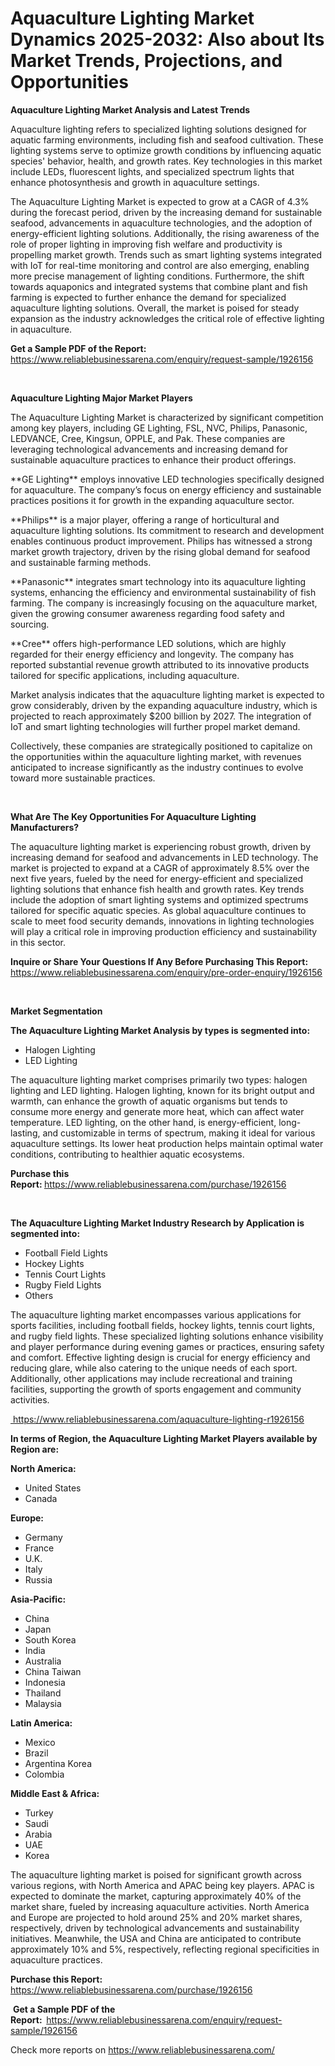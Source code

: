 <p><h1>Aquaculture Lighting Market Dynamics 2025-2032: Also about Its Market Trends, Projections, and Opportunities</h1></p><p><strong>Aquaculture Lighting Market Analysis and Latest Trends</strong></p>
<p><p>Aquaculture lighting refers to specialized lighting solutions designed for aquatic farming environments, including fish and seafood cultivation. These lighting systems serve to optimize growth conditions by influencing aquatic species' behavior, health, and growth rates. Key technologies in this market include LEDs, fluorescent lights, and specialized spectrum lights that enhance photosynthesis and growth in aquaculture settings.</p><p>The Aquaculture Lighting Market is expected to grow at a CAGR of 4.3% during the forecast period, driven by the increasing demand for sustainable seafood, advancements in aquaculture technologies, and the adoption of energy-efficient lighting solutions. Additionally, the rising awareness of the role of proper lighting in improving fish welfare and productivity is propelling market growth. Trends such as smart lighting systems integrated with IoT for real-time monitoring and control are also emerging, enabling more precise management of lighting conditions. Furthermore, the shift towards aquaponics and integrated systems that combine plant and fish farming is expected to further enhance the demand for specialized aquaculture lighting solutions. Overall, the market is poised for steady expansion as the industry acknowledges the critical role of effective lighting in aquaculture.</p></p>
<p><strong>Get a Sample PDF of the Report:&nbsp;</strong> <a href="https://www.reliablebusinessarena.com/enquiry/request-sample/1926156?utm_campaign=2003&utm_medium=2&utm_source=Github&utm_content=ia&utm_term=15012025&utm_id=aquaculture-lighting">https://www.reliablebusinessarena.com/enquiry/request-sample/1926156</a></p>
<p>&nbsp;</p>
<p><strong>Aquaculture Lighting Major Market Players</strong></p>
<p><p>The Aquaculture Lighting Market is characterized by significant competition among key players, including GE Lighting, FSL, NVC, Philips, Panasonic, LEDVANCE, Cree, Kingsun, OPPLE, and Pak. These companies are leveraging technological advancements and increasing demand for sustainable aquaculture practices to enhance their product offerings.</p><p>**GE Lighting** employs innovative LED technologies specifically designed for aquaculture. The company’s focus on energy efficiency and sustainable practices positions it for growth in the expanding aquaculture sector. </p><p>**Philips** is a major player, offering a range of horticultural and aquaculture lighting solutions. Its commitment to research and development enables continuous product improvement. Philips has witnessed a strong market growth trajectory, driven by the rising global demand for seafood and sustainable farming methods.</p><p>**Panasonic** integrates smart technology into its aquaculture lighting systems, enhancing the efficiency and environmental sustainability of fish farming. The company is increasingly focusing on the aquaculture market, given the growing consumer awareness regarding food safety and sourcing.</p><p>**Cree** offers high-performance LED solutions, which are highly regarded for their energy efficiency and longevity. The company has reported substantial revenue growth attributed to its innovative products tailored for specific applications, including aquaculture.</p><p>Market analysis indicates that the aquaculture lighting market is expected to grow considerably, driven by the expanding aquaculture industry, which is projected to reach approximately $200 billion by 2027. The integration of IoT and smart lighting technologies will further propel market demand.</p><p>Collectively, these companies are strategically positioned to capitalize on the opportunities within the aquaculture lighting market, with revenues anticipated to increase significantly as the industry continues to evolve toward more sustainable practices.</p></p>
<p>&nbsp;</p>
<p><strong>What Are The Key Opportunities For Aquaculture Lighting Manufacturers?</strong></p>
<p><p>The aquaculture lighting market is experiencing robust growth, driven by increasing demand for seafood and advancements in LED technology. The market is projected to expand at a CAGR of approximately 8.5% over the next five years, fueled by the need for energy-efficient and specialized lighting solutions that enhance fish health and growth rates. Key trends include the adoption of smart lighting systems and optimized spectrums tailored for specific aquatic species. As global aquaculture continues to scale to meet food security demands, innovations in lighting technologies will play a critical role in improving production efficiency and sustainability in this sector.</p></p>
<p><strong>Inquire or Share Your Questions If Any Before Purchasing This Report:</strong> <a href="https://www.reliablebusinessarena.com/enquiry/pre-order-enquiry/1926156?utm_campaign=2003&utm_medium=2&utm_source=Github&utm_content=ia&utm_term=15012025&utm_id=aquaculture-lighting">https://www.reliablebusinessarena.com/enquiry/pre-order-enquiry/1926156</a></p>
<p>&nbsp;</p>
<p><strong>Market Segmentation</strong></p>
<p><strong>The Aquaculture Lighting Market Analysis by types is segmented into:</strong></p>
<p><ul><li>Halogen Lighting</li><li>LED Lighting</li></ul></p>
<p><p>The aquaculture lighting market comprises primarily two types: halogen lighting and LED lighting. Halogen lighting, known for its bright output and warmth, can enhance the growth of aquatic organisms but tends to consume more energy and generate more heat, which can affect water temperature. LED lighting, on the other hand, is energy-efficient, long-lasting, and customizable in terms of spectrum, making it ideal for various aquaculture settings. Its lower heat production helps maintain optimal water conditions, contributing to healthier aquatic ecosystems.</p></p>
<p><strong>Purchase this Report:&nbsp;</strong><a href="https://www.reliablebusinessarena.com/purchase/1926156?utm_campaign=2003&utm_medium=2&utm_source=Github&utm_content=ia&utm_term=15012025&utm_id=aquaculture-lighting">https://www.reliablebusinessarena.com/purchase/1926156</a></p>
<p>&nbsp;</p>
<p><strong>The Aquaculture Lighting Market Industry Research by Application is segmented into:</strong></p>
<p><ul><li>Football Field Lights</li><li>Hockey Lights</li><li>Tennis Court Lights</li><li>Rugby Field Lights</li><li>Others</li></ul></p>
<p><p>The aquaculture lighting market encompasses various applications for sports facilities, including football fields, hockey lights, tennis court lights, and rugby field lights. These specialized lighting solutions enhance visibility and player performance during evening games or practices, ensuring safety and comfort. Effective lighting design is crucial for energy efficiency and reducing glare, while also catering to the unique needs of each sport. Additionally, other applications may include recreational and training facilities, supporting the growth of sports engagement and community activities.</p></p>
<p><a href="https://www.reliablebusinessarena.com/aquaculture-lighting-r1926156?utm_campaign=2003&utm_medium=2&utm_source=Github&utm_content=ia&utm_term=15012025&utm_id=aquaculture-lighting">&nbsp;https://www.reliablebusinessarena.com/aquaculture-lighting-r1926156</a></p>
<p><strong>In terms of Region, the Aquaculture Lighting Market Players available by Region are:</strong></p>
<p>
    <p> <strong> North America: </strong>
        <ul>
            <li>United States</li>
            <li>Canada</li>
        </ul>
        </p> 
    <p> <strong> Europe: </strong>
        <ul>
            <li>Germany</li>
            <li>France</li>
            <li>U.K.</li>
            <li>Italy</li>
            <li>Russia</li>
        </ul>
        </p> 
    <p> <strong> Asia-Pacific: </strong>
        <ul>
            <li>China</li>
            <li>Japan</li>
            <li>South Korea</li>
            <li>India</li>
            <li>Australia</li>
            <li>China Taiwan</li>
            <li>Indonesia</li>
            <li>Thailand</li>
            <li>Malaysia</li>
        </ul>
        </p> 
    <p> <strong> Latin America: </strong>
        <ul>
            <li>Mexico</li>
            <li>Brazil</li>
            <li>Argentina Korea</li>
            <li>Colombia</li>
        </ul>
        </p> 
    <p> <strong> Middle East & Africa: </strong>
        <ul>
            <li>Turkey</li>
            <li>Saudi</li>
            <li>Arabia</li>
            <li>UAE</li>
            <li>Korea</li>
        </ul>
    </p>
    </p>
<p><p>The aquaculture lighting market is poised for significant growth across various regions, with North America and APAC being key players. APAC is expected to dominate the market, capturing approximately 40% of the market share, fueled by increasing aquaculture activities. North America and Europe are projected to hold around 25% and 20% market shares, respectively, driven by technological advancements and sustainability initiatives. Meanwhile, the USA and China are anticipated to contribute approximately 10% and 5%, respectively, reflecting regional specificities in aquaculture practices.</p></p>
<p><strong>Purchase this Report: </strong><a href="https://www.reliablebusinessarena.com/purchase/1926156?utm_campaign=2003&utm_medium=2&utm_source=Github&utm_content=ia&utm_term=15012025&utm_id=aquaculture-lighting">https://www.reliablebusinessarena.com/purchase/1926156</a></p>
<p>&nbsp;<strong>Get a Sample PDF of the Report:&nbsp;&nbsp;</strong><a href="https://www.reliablebusinessarena.com/enquiry/request-sample/1926156?utm_campaign=2003&utm_medium=2&utm_source=Github&utm_content=ia&utm_term=15012025&utm_id=aquaculture-lighting">https://www.reliablebusinessarena.com/enquiry/request-sample/1926156</a></p>
<p><strong></strong></p>
<p>Check more reports on <a href="https://www.reliablebusinessarena.com/?utm_campaign=2003&utm_medium=2&utm_source=Github&utm_content=ia&utm_term=15012025&utm_id=aquaculture-lighting">https://www.reliablebusinessarena.com/</a></p>